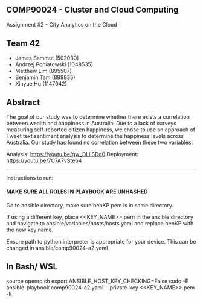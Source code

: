 ## COMP90024 - Cluster and Cloud Computing ##
Assignment #2 - City Analytics on the Cloud

## Team 42 ##
- James Sammut (502030)
- Andrzej Poniatowski (1048535)
- Matthew Lim (895507)
- Benjamin Tam (889835)
- Xinyue Hu (1147042)

## Abstract ##
The goal of our study was to determine whether there exists a correlation between wealth and happiness in Australia. Due to a lack of surveys measuring self-reported citizen happiness, we chose to use an approach of Tweet text sentiment analysis to determine the happiness levels across Australia. Our study has found no correlation between these two variables.

Analysis: https://youtu.be/gw_DLllSDd0 
Deployment: https://youtu.be/7C7A7vSteb4 

------------------------------------------------------------------------------------
Instructions to run:

#### MAKE SURE ALL ROLES IN PLAYBOOK ARE UNHASHED ##########

Go to ansible directory, make sure benKP.pem is in same directory.

If using a different key, place <<KEY_NAME>>.pem in the ansible directory and navigate to ansible/variables/hosts/hosts.yaml and replace benKP with the new key name.

Ensure path to python interpreter is appropriate for your device. This can be changed in ansible/comp90024-a2.yaml

## In Bash/ WSL ##
source openrc.sh
export ANSIBLE_HOST_KEY_CHECKING=False
sudo -E ansible-playbook comp90024-a2.yaml --private-key <<KEY_NAME>>.pem -k

